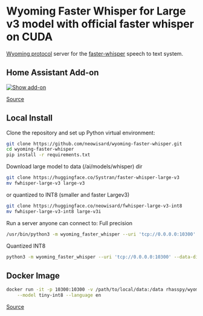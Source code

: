 # Wyoming Faster Whisper for Large v3 model with official faster whisper on CUDA

[Wyoming protocol](https://github.com/rhasspy/wyoming) server for the [faster-whisper](https://github.com/guillaumekln/faster-whisper/) speech to text system.

## Home Assistant Add-on

[![Show add-on](https://my.home-assistant.io/badges/supervisor_addon.svg)](https://my.home-assistant.io/redirect/supervisor_addon/?addon=core_whisper)

[Source](https://github.com/home-assistant/addons/tree/master/whisper)

## Local Install

Clone the repository and set up Python virtual environment:

``` sh
git clone https://github.com/neowisard/wyoming-faster-whisper.git
cd wyoming-faster-whisper
pip install -r requirements.txt
```

Download large model to data (/ai/models/whisper) dir

```sh
git clone https://huggingface.co/Systran/faster-whisper-large-v3
mv fwhisper-large-v3 large-v3
```
or quantized to INT8 (smaller and faster Largev3)
```sh
git clone https://huggingface.co/neowisard/fwhisper-large-v3-int8
mv fwhisper-large-v3-int8 large-v3i
```

Run a server anyone can connect to:
Full precision
```sh
/usr/bin/python3 -m wyoming_faster_whisper --uri 'tcp://0.0.0.0:10300' --data-dir /ai/models/whisper --model large-v3 --beam-size 1 --language ru --download-dir /ai/models/whisper --compute-type float16 --device cuda --initial-prompt "promt"
```
Quantized INT8

```sh
python3 -m wyoming_faster_whisper --uri 'tcp://0.0.0.0:10300' --data-dir /ai/models/whisper --model large-v3i --beam-size 1 --language ru --download-dir /ai/models/whisper --compute-type int8_float32 --device cuda
```


## Docker Image

``` sh
docker run -it -p 10300:10300 -v /path/to/local/data:/data rhasspy/wyoming-whisper \
    --model tiny-int8 --language en
```

[Source](https://github.com/rhasspy/wyoming-addons/tree/master/whisper)
